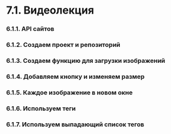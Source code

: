 # 7.1. Видеолекция
### 6.1.1. API сайтов
### 6.1.2. Создаем проект и репозиторий
### 6.1.3. Создаем функцию для загрузки изображений
### 6.1.4. Добавляем кнопку и изменяем размер
### 6.1.5. Каждое изображение в новом окне
### 6.1.6. Используем теги
### 6.1.7. Используем выпадающий список тегов